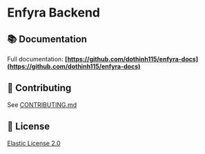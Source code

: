 # Enfyra Backend

## 📚 Documentation

Full documentation: **[https://github.com/dothinh115/enfyra-docs](https://github.com/dothinh115/enfyra-docs)**

## 🤝 Contributing

See [CONTRIBUTING.md](./CONTRIBUTING.md)

## 📄 License

[Elastic License 2.0](./LICENSE)